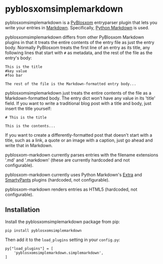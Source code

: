 # pyblosxomsimplemarkdown

pyblosxomsimplemarkdown is a [PyBlosxom](https://pyblosxom.github.io/)
entryparser plugin that lets you write your entries in
[Markdown](http://daringfireball.net/projects/markdown/). Specifically,
[Python Markdown](https://pythonhosted.org/Markdown/) is used.

pyblosxomsimplemarkdown differs from other PyBlosxom Markdown plugins in that
it treats the entire contents of the entry file as just the entry body.
Normally PyBlosxom treats the first line of an entry as its title, any
following lines that start with `#` as metadata, and the rest of the file as
the entry's body:

    This is the title
    #key value
    #foo bar

    The rest of the file is the Markdown-formatted entry body...

pyblosxomsimplemarkdown just treats the entire contents of the file as a
Markdown-formatted body. The entry dict won't have any value in its 'title'
field. If you want to write a traditional blog post with a title and body, just
insert the title yourself:

    # This is the title

    This is the contents...

If you want to create a differently-formatted post that doesn't start with a
title, such as a link, a quote or an image with a caption, just go ahead and
write that in Markdown.

pyblosxom-markdown currently parses entries with the filename extensions '.md'
and '.markdown' (these are currently hardcoded and not configurable).

pyblosxom-markdown currently uses Python Markdown's
[Extra](https://pythonhosted.org/Markdown/extensions/extra.html) and
[SmartyPants](https://pythonhosted.org/Markdown/extensions/smarty.html) plugins
(hardcoded, not configurable).

pyblosxom-markdown renders entries as HTML5 (hardcoded, not configurable).


## Installation

Install the pyblosxomsimplemarkdown package from pip:

    pip install pyblosxomsimplemarkdown

Then add it to the `load_plugins` setting in your `config.py`:

    py["load_plugins"] = [
        'pyblosxomsimplemarkdown.simplemarkdown',
    ]
